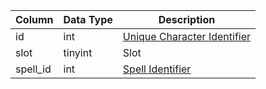 | Column   | Data Type | Description                                      |
| -------- | --------- | ------------------------------------------------ |
| id       | int       | [Unique Character Identifier](character_data.md) |
| slot     | tinyint   | Slot                                             |
| spell_id | int       | [Spell Identifier](spells_new.md)                |